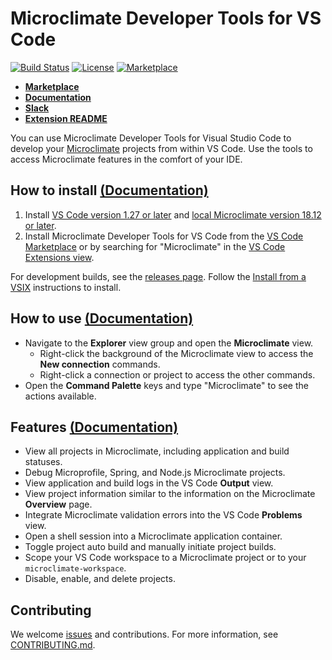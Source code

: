 # Microclimate Developer Tools for VS Code

[![Build Status](https://travis-ci.com/microclimate-dev2ops/microclimate-vscode-tools.svg?token=wpsJvyUkyhtfRa9prmMq&branch=master)](https://travis-ci.com/microclimate-dev2ops/microclimate-vscode-tools)
[![License](https://img.shields.io/badge/License-EPL%201.0-red.svg)](https://opensource.org/licenses/EPL-1.0)
[![Marketplace](https://shields-staging.herokuapp.com/vscode-marketplace/v/IBM.microclimate-tools.svg)](https://marketplace.visualstudio.com/VSCode)

- **[Marketplace](https://marketplace.visualstudio.com/VSCode)**
- **[Documentation](https://microclimate-dev2ops.github.io/mdt-vsc-overview)**
- **[Slack](https://slack-invite-ibm-cloud-tech.mybluemix.net/)**
- **[Extension README](https://github.com/microclimate-dev2ops/microclimate-vscode-tools/blob/master/dev/README.md)**

You can use Microclimate Developer Tools for Visual Studio Code to develop your [Microclimate](https://microclimate-dev2ops.github.io) projects from within VS Code. Use the tools to access Microclimate features in the comfort of your IDE.

## How to install [(Documentation)](https://microclimate-dev2ops.github.io/mdt-vsc-getting-started)

1. Install [VS Code version 1.27 or later](https://code.visualstudio.com/download) and [local Microclimate version 18.12 or later](https://microclimate-dev2ops.github.io/installlocally).
2. Install Microclimate Developer Tools for VS Code from the [VS Code Marketplace](https://marketplace.visualstudio.com/VSCode) or by searching for "Microclimate" in the [VS Code Extensions view](https://code.visualstudio.com/docs/editor/extension-gallery#_browse-for-extensions).

For development builds, see the [releases page](https://github.com/microclimate-dev2ops/microclimate-vscode-tools/releases). Follow the [Install from a VSIX](https://code.visualstudio.com/docs/editor/extension-gallery#_install-from-a-vsix) instructions to install.

## How to use [(Documentation)](https://microclimate-dev2ops.github.io/mdt-vsc-tutorial)
- Navigate to the **Explorer** view group and open the **Microclimate** view.
    - Right-click the background of the Microclimate view to access the **New connection** commands.
    - Right-click a connection or project to access the other commands.
- Open the **Command Palette** keys and type "Microclimate" to see the actions available.

## Features [(Documentation)](https://microclimate-dev2ops.github.io/mdt-vsc-commands-overview)
- View all projects in Microclimate, including application and build statuses.
- Debug Microprofile, Spring, and Node.js Microclimate projects.
- View application and build logs in the VS Code **Output** view.
- View project information similar to the information on the Microclimate **Overview** page.
- Integrate Microclimate validation errors into the VS Code **Problems** view.
- Open a shell session into a Microclimate application container.
- Toggle project auto build and manually initiate project builds.
- Scope your VS Code workspace to a Microclimate project or to your `microclimate-workspace`.
- Disable, enable, and delete projects.

## Contributing
We welcome [issues](https://github.com/microclimate-dev2ops/microclimate-vscode-tools/issues) and contributions. For more information, see [CONTRIBUTING.md](https://github.com/microclimate-dev2ops/microclimate-vscode-tools/tree/master/CONTRIBUTING.md).
